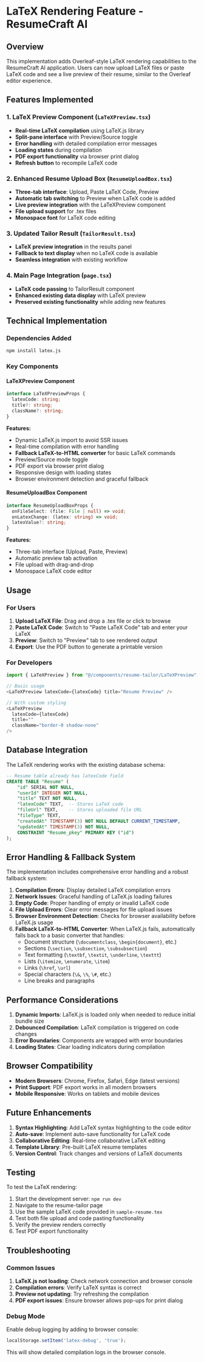 # LaTeX Rendering Feature - ResumeCraft AI

## Overview
This implementation adds Overleaf-style LaTeX rendering capabilities to the ResumeCraft AI application. Users can now upload LaTeX files or paste LaTeX code and see a live preview of their resume, similar to the Overleaf editor experience.

## Features Implemented

### 1. LaTeX Preview Component (`LaTeXPreview.tsx`)
- **Real-time LaTeX compilation** using LaTeX.js library
- **Split-pane interface** with Preview/Source toggle
- **Error handling** with detailed compilation error messages
- **Loading states** during compilation
- **PDF export functionality** via browser print dialog
- **Refresh button** to recompile LaTeX code

### 2. Enhanced Resume Upload Box (`ResumeUploadBox.tsx`)
- **Three-tab interface**: Upload, Paste LaTeX Code, Preview
- **Automatic tab switching** to Preview when LaTeX code is added
- **Live preview integration** with the LaTeXPreview component
- **File upload support** for .tex files
- **Monospace font** for LaTeX code editing

### 3. Updated Tailor Result (`TailorResult.tsx`)
- **LaTeX preview integration** in the results panel
- **Fallback to text display** when no LaTeX code is available
- **Seamless integration** with existing workflow

### 4. Main Page Integration (`page.tsx`)
- **LaTeX code passing** to TailorResult component
- **Enhanced existing data display** with LaTeX preview
- **Preserved existing functionality** while adding new features

## Technical Implementation

### Dependencies Added
```bash
npm install latex.js
```

### Key Components

#### LaTeXPreview Component
```typescript
interface LaTeXPreviewProps {
  latexCode: string;
  title?: string;
  className?: string;
}
```

**Features:**
- Dynamic LaTeX.js import to avoid SSR issues
- Real-time compilation with error handling
- **Fallback LaTeX-to-HTML converter** for basic LaTeX commands
- Preview/Source mode toggle
- PDF export via browser print dialog
- Responsive design with loading states
- Browser environment detection and graceful fallback

#### ResumeUploadBox Component
```typescript
interface ResumeUploadBoxProps {
  onFileSelect: (file: File | null) => void;
  onLatexChange: (latex: string) => void;
  latexValue?: string;
}
```

**Features:**
- Three-tab interface (Upload, Paste, Preview)
- Automatic preview tab activation
- File upload with drag-and-drop
- Monospace LaTeX code editor

## Usage

### For Users
1. **Upload LaTeX File**: Drag and drop a .tex file or click to browse
2. **Paste LaTeX Code**: Switch to "Paste LaTeX Code" tab and enter your LaTeX
3. **Preview**: Switch to "Preview" tab to see rendered output
4. **Export**: Use the PDF button to generate a printable version

### For Developers
```typescript
import { LaTeXPreview } from "@/components/resume-tailor/LaTeXPreview";

// Basic usage
<LaTeXPreview latexCode={latexCode} title="Resume Preview" />

// With custom styling
<LaTeXPreview 
  latexCode={latexCode} 
  title=""
  className="border-0 shadow-none"
/>
```

## Database Integration

The LaTeX rendering works with the existing database schema:

```sql
-- Resume table already has latexCode field
CREATE TABLE "Resume" (
    "id" SERIAL NOT NULL,
    "userId" INTEGER NOT NULL,
    "title" TEXT NOT NULL,
    "latexCode" TEXT,  -- Stores LaTeX code
    "fileUrl" TEXT,    -- Stores uploaded file URL
    "fileType" TEXT,
    "createdAt" TIMESTAMP(3) NOT NULL DEFAULT CURRENT_TIMESTAMP,
    "updatedAt" TIMESTAMP(3) NOT NULL,
    CONSTRAINT "Resume_pkey" PRIMARY KEY ("id")
);
```

## Error Handling & Fallback System

The implementation includes comprehensive error handling and a robust fallback system:

1. **Compilation Errors**: Display detailed LaTeX compilation errors
2. **Network Issues**: Graceful handling of LaTeX.js loading failures
3. **Empty Code**: Proper handling of empty or invalid LaTeX code
4. **File Upload Errors**: Clear error messages for file upload issues
5. **Browser Environment Detection**: Checks for browser availability before LaTeX.js usage
6. **Fallback LaTeX-to-HTML Converter**: When LaTeX.js fails, automatically falls back to a basic converter that handles:
   - Document structure (`\documentclass`, `\begin{document}`, etc.)
   - Sections (`\section`, `\subsection`, `\subsubsection`)
   - Text formatting (`\textbf`, `\textit`, `\underline`, `\texttt`)
   - Lists (`\itemize`, `\enumerate`, `\item`)
   - Links (`\href`, `\url`)
   - Special characters (`\&`, `\%`, `\#`, etc.)
   - Line breaks and paragraphs

## Performance Considerations

1. **Dynamic Imports**: LaTeX.js is loaded only when needed to reduce initial bundle size
2. **Debounced Compilation**: LaTeX compilation is triggered on code changes
3. **Error Boundaries**: Components are wrapped with error boundaries
4. **Loading States**: Clear loading indicators during compilation

## Browser Compatibility

- **Modern Browsers**: Chrome, Firefox, Safari, Edge (latest versions)
- **Print Support**: PDF export works in all modern browsers
- **Mobile Responsive**: Works on tablets and mobile devices

## Future Enhancements

1. **Syntax Highlighting**: Add LaTeX syntax highlighting to the code editor
2. **Auto-save**: Implement auto-save functionality for LaTeX code
3. **Collaborative Editing**: Real-time collaborative LaTeX editing
4. **Template Library**: Pre-built LaTeX resume templates
5. **Version Control**: Track changes and versions of LaTeX documents

## Testing

To test the LaTeX rendering:

1. Start the development server: `npm run dev`
2. Navigate to the resume-tailor page
3. Use the sample LaTeX code provided in `sample-resume.tex`
4. Test both file upload and code pasting functionality
5. Verify the preview renders correctly
6. Test PDF export functionality

## Troubleshooting

### Common Issues

1. **LaTeX.js not loading**: Check network connection and browser console
2. **Compilation errors**: Verify LaTeX syntax is correct
3. **Preview not updating**: Try refreshing the compilation
4. **PDF export issues**: Ensure browser allows pop-ups for print dialog

### Debug Mode

Enable debug logging by adding to browser console:
```javascript
localStorage.setItem('latex-debug', 'true');
```

This will show detailed compilation logs in the browser console.
